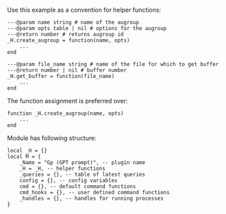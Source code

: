 Use this example as a convention for helper functions:
```
---@param name string # name of the augroup
---@param opts table | nil # options for the augroup
---@return number # returns augroup id
_H.create_augroup = function(name, opts)
	...
end

---@param file_name string # name of the file for which to get buffer
---@return number | nil # buffer number
_H.get_buffer = function(file_name)
    ...
end
```

The function assignment is preferred over:
```
function _H.create_augroup(name, opts)
    ...
end
```


Module has following structure:
```
local _H = {}
local M = {
	_Name = "Gp (GPT prompt)", -- plugin name
	_H = _H, -- helper functions
	_queries = {}, -- table of latest queries
	config = {}, -- config variables
	cmd = {}, -- default command functions
	cmd_hooks = {}, -- user defined command functions
	_handles = {}, -- handles for running processes
}
```

